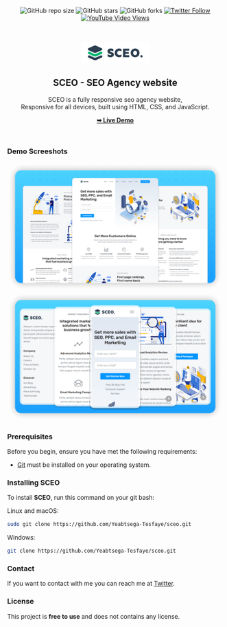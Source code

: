 <div align="center">
  
  ![GitHub repo size](https://img.shields.io/github/repo-size/Yeabtsega-Tesfaye/sceo)
  ![GitHub stars](https://img.shields.io/github/stars/Yeabtsega-Tesfaye/sceo?style=social)
  ![GitHub forks](https://img.shields.io/github/forks/Yeabtsega-Tesfaye/sceo?style=social)
[![Twitter Follow](https://img.shields.io/twitter/follow/Yeabtsega-Tesfaye_?style=social)](https://twitter.com/intent/follow?screen_name=Yeabtsega-Tesfaye_)
  [![YouTube Video Views](https://img.shields.io/youtube/views/UUce4p2oHwM?style=social)](https://youtu.be/UUce4p2oHwM)

  <br />
  <br />
  
  <img src="./readme-images/project-logo.png" />

  <h2 align="center">SCEO - SEO Agency website</h2>

  SCEO is a fully responsive seo agency website, <br />Responsive for all devices, built using HTML, CSS, and JavaScript.

<a href="https://Yeabtsega-Tesfaye.github.io/Glowing/"><strong>➥ Live Demo</strong></a>

</div>

<br />

### Demo Screeshots

![SCEO Desktop Demo](./readme-images/desktop.png "Desktop Demo")
![SCEO Mobile Demo](./readme-images/mobile.png "Mobile Demo")

### Prerequisites

Before you begin, ensure you have met the following requirements:

* [Git](https://git-scm.com/downloads "Download Git") must be installed on your operating system.

### Installing SCEO

To install **SCEO**, run this command on your git bash:

Linux and macOS:

```bash
sudo git clone https://github.com/Yeabtsega-Tesfaye/sceo.git
```

Windows:

```bash
git clone https://github.com/Yeabtsega-Tesfaye/sceo.git
```

### Contact

If you want to contact with me you can reach me at [Twitter](https://www.twitter.com/Yeabtsega-Tesfaye).

### License

This project is **free to use** and does not contains any license.

